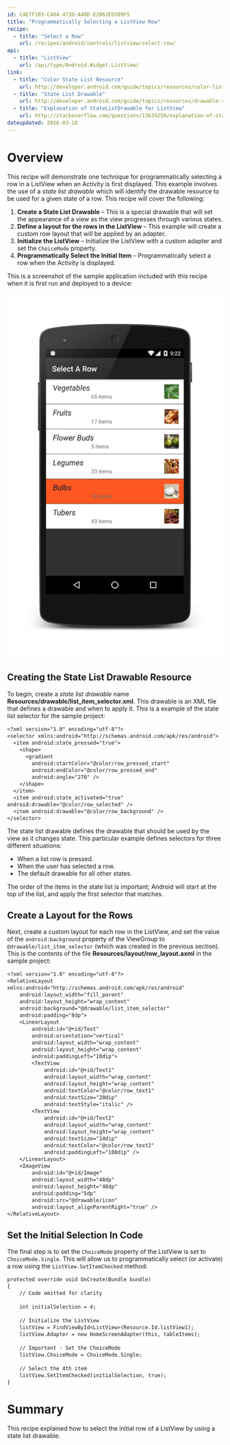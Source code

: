 ```yaml
---
id: C4E7F103-C464-472D-A48D-E2063ED309F5
title: "Programmatically Selecting a ListView Row"
recipe:
  - title: "Select a Row" 
    url: /recipes/android/controls/listview/select-row/
api:
  - title: "ListView" 
    url: /api/type/Android.Widget.ListView/
link:
  - title: "Color State List Resource" 
    url: http://developer.android.com/guide/topics/resources/color-list-resource.html
  - title: "State List Drawable" 
    url: http://developer.android.com/guide/topics/resources/drawable-resource.html#StateList
  - title: "Explanation of StateListDrawable for ListView" 
    url: http://stackoverflow.com/questions/13634259/explanation-of-state-activated-state-selected-state-pressed-state-focused-for
dateupdated: 2016-03-18
---
```


# Overview

This recipe will demonstrate one technique for programmatically selecting a row in a ListView when an Activity is first displayed. This example involves the use of a _state list drawable_ which will identify the drawable resource to be used for a given state of a row. This recipe will cover the following:

1. **Create a State List Drawable** &ndash; This is a special drawable that will set the appearance of a view as the view progresses through various states.
2. **Define a layout for the rows in the ListView** &ndash; This example will create a custom row layout that will be applied by an adapter. 
3. **Initialize the ListView** &ndash; Initialize the ListView with a custom adapter and set the `ChoiceMode` property.
4. **Programmatically Select the Initial Item** &ndash; Programmatically select a row when the Activity is displayed.

This is a screenshot of the sample application included with this recipe when it is first run and deployed to a device:

![](Images/select-row-01.png)

## Creating the State List Drawable Resource

To begin, create a _state list drawable_ name **Resources/drawable/list_item_selector.xml**. This drawable is an XML file that defines a drawable and when to apply it. This is a example of the state list selector for the sample project: 

```
<?xml version="1.0" encoding="utf-8"?>
<selector xmlns:android="http://schemas.android.com/apk/res/android">
  <item android:state_pressed="true">
    <shape>
      <gradient
        android:startColor="@color/row_pressed_start"
        android:endColor="@color/row_pressed_end"
        android:angle="270" />
    </shape>
  </item>
  <item android:state_activated="true" android:drawable="@color/row_selected" />
  <item android:drawable="@color/row_background" />
</selector>
```

The state list drawable defines the drawable that should be used by the view as it changes state. This particular example defines selectors for three different situations: 

* When a list row is pressed.
* When the user has selected a row. 
* The default drawable for all other states. 

The order of the items in the state list is important; Android will start at the top of the list, and apply the first selector that matches. 

## Create a Layout for the Rows

Next, create a custom layout for each row in the ListView, and set the value of the `android:background` property of the ViewGroup to `@drawable/list_item_selector` (which was created in the previous section). This is the contents of the file **Resources/layout/row_layout.axml** in the sample project: 

```
<?xml version="1.0" encoding="utf-8"?>
<RelativeLayout xmlns:android="http://schemas.android.com/apk/res/android"
    android:layout_width="fill_parent"
    android:layout_height="wrap_content"
    android:background="@drawable/list_item_selector"
    android:padding="8dp">
    <LinearLayout
        android:id="@+id/Text"
        android:orientation="vertical"
        android:layout_width="wrap_content"
        android:layout_height="wrap_content"
        android:paddingLeft="10dip">
        <TextView
            android:id="@+id/Text1"
            android:layout_width="wrap_content"
            android:layout_height="wrap_content"
            android:textColor="@color/row_text1"
            android:textSize="20dip"
            android:textStyle="italic" />
        <TextView
            android:id="@+id/Text2"
            android:layout_width="wrap_content"
            android:layout_height="wrap_content"
            android:textSize="14dip"
            android:textColor="@color/row_text2"
            android:paddingLeft="100dip" />
    </LinearLayout>
    <ImageView
        android:id="@+id/Image"
        android:layout_width="48dp"
        android:layout_height="48dp"
        android:padding="5dp"
        android:src="@drawable/icon"
        android:layout_alignParentRight="true" />
</RelativeLayout>
```

## Set the Initial Selection In Code

The final step is to set the `ChoiceMode` property of the ListView is set to `ChoiceMode.Single`. This will allow us to programmatically select (or activate) a row using the `ListView.SetItemChecked` method:

```
protected override void OnCreate(Bundle bundle)
{
    // Code omitted for clarity
    
    int initialSelection = 4;
    
    // Initialize the ListView
    listView = FindViewById<ListView>(Resource.Id.listView1);
    listView.Adapter = new HomeScreenAdapter(this, tableItems);
    
    // Important - Set the ChoiceMode
    listView.ChoiceMode = ChoiceMode.Single;
        
    // Select the 4th item
    listView.SetItemChecked(initialSelection, true);
}
```

# Summary

This recipe explained how to select the initial row of a ListView by using a state list drawable.

